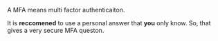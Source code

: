A MFA means multi factor authenticaiton. 

It is **reccomened** to use a personal answer that **you** only know. So, that gives a very secure MFA queston.

